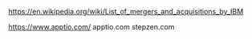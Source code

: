 https://en.wikipedia.org/wiki/List_of_mergers_and_acquisitions_by_IBM

https://www.apptio.com/
apptio.com
stepzen.com
